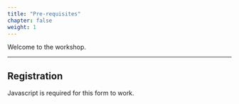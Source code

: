 ```yaml
---
title: "Pre-requisites"
chapter: false
weight: 1
--- 
```


Welcome to the workshop.

---
<link rel="stylesheet" href="../styles/spinner.css" />

## Registration

<div id="content">
      <div class="spin"></div>
</div>
<noscript>
<p>Javascript is required for this form to work.</p>
</noscript>

<script type="module" src="../scripts/pre-reqs.js"></script>
